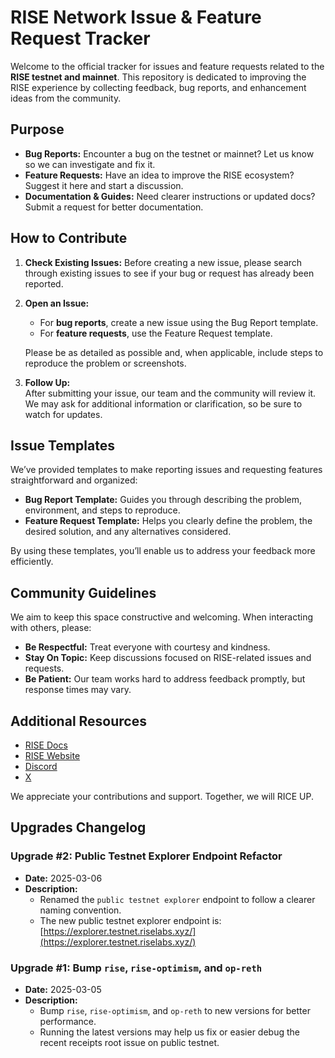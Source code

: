 # RISE Network Issue & Feature Request Tracker

Welcome to the official tracker for issues and feature requests related to the **RISE testnet and mainnet**. This repository is dedicated to improving the RISE experience by collecting feedback, bug reports, and enhancement ideas from the community.

## Purpose

-   **Bug Reports:** Encounter a bug on the testnet or mainnet? Let us know so we can investigate and fix it.
-   **Feature Requests:** Have an idea to improve the RISE ecosystem? Suggest it here and start a discussion.
-   **Documentation & Guides:** Need clearer instructions or updated docs? Submit a request for better documentation.

## How to Contribute

1.  **Check Existing Issues:**
    Before creating a new issue, please search through existing issues to see if your bug or request has already been reported.
    
3.  **Open an Issue:**
    
    -   For **bug reports**, create a new issue using the Bug Report template.
    -   For **feature requests**, use the Feature Request template.
    
    Please be as detailed as possible and, when applicable, include steps to reproduce the problem or screenshots.
    
4.  **Follow Up:**  
    After submitting your issue, our team and the community will review it. We may ask for additional information or clarification, so be sure to watch for updates.
    

## Issue Templates

We’ve provided templates to make reporting issues and requesting features straightforward and organized:

-   **Bug Report Template:** Guides you through describing the problem, environment, and steps to reproduce.
-   **Feature Request Template:** Helps you clearly define the problem, the desired solution, and any alternatives considered.

By using these templates, you’ll enable us to address your feedback more efficiently.

## Community Guidelines

We aim to keep this space constructive and welcoming. When interacting with others, please:

-   **Be Respectful:** Treat everyone with courtesy and kindness.
-   **Stay On Topic:** Keep discussions focused on RISE-related issues and requests.
-   **Be Patient:** Our team works hard to address feedback promptly, but response times may vary.

## Additional Resources

-   [RISE Docs](https://riselabs.xyz/)
-   [RISE Website](https://riselabs.xyz/)
-   [Discord](https://discord.gg/risechain)
-   [X](https://x.com/rise_chain)
  
We appreciate your contributions and support. Together, we will RICE UP. 

## Upgrades Changelog

### Upgrade #2: Public Testnet Explorer Endpoint Refactor

- **Date:** 2025-03-06
- **Description:**
    - Renamed the `public testnet explorer` endpoint to follow a clearer naming convention.
    - The new public testnet explorer endpoint is:  
    [https://explorer.testnet.riselabs.xyz/](https://explorer.testnet.riselabs.xyz/)

### Upgrade #1: Bump `rise`, `rise-optimism`, and `op-reth`

- **Date:** 2025-03-05
- **Description:**
  - Bump `rise`, `rise-optimism`, and `op-reth` to new versions for better performance.
  - Running the latest versions may help us fix or easier debug the recent receipts root issue on public testnet.